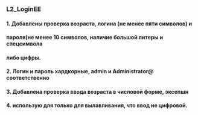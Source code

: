 ### L2_LoginEE
####  1. Добавлены проверка возраста, логина (не менее пяти символов) и
####     пароля(не менее 10 символов, наличие большой литеры и спецсимвола
####     либо цифры.
####  2. Логин и пароль хардкорные, admin и  Administrator@ соответственно
####  3. Добавлена проверка ввода возраста в числовой форме, эксепшн 
####  4. использую для только для вылавливания, что ввод не цифровой.

